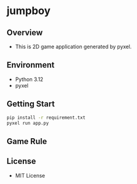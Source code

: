 # jumpboy

## Overview
- This is 2D game application generated by pyxel.

## Environment
- Python 3.12
- pyxel

## Getting Start
```bash
pip install -r requirement.txt
pyxel run app.py 
```

## Game Rule

## License
- MIT License
